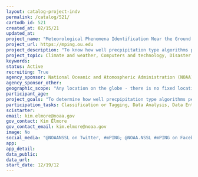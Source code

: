 ```yaml
---
layout: catalog-project-indv
permalink: /catalog/521/
cartodb_id: 521
created_at: 02/15/21
updated_at: 
project_name: "Meteorological Phenomena Identification Near the Ground (mPING)"
project_url: https://mping.ou.edu
project_description: "To know how well precpipitation type algorithms perform and whether new algorithms are an improvement, observations of winter precipitation type are needed. Unfortunately, the automated observing systems cannot discriminate between some of the more important types. Thus, human observers are needed. Yet, to deploy dedicated human observers is impractical because the knowledge needed to identify the various precipitation types is common among the public. To most efficiently gather such observations requires the public to be engaged as citizen scientists using a very simple, convenient, nonintrusive method. To achieve this an application program inteface (API) that can be contained in a simple 'app' was developed. This API is the citizen science tool that makes  the Meteorological Phenomena Identification Near the Ground (mPING) possible. The apps using the mPING API run on 'smart' phones or, more generically, web-enabled devices with GPS location capabilities. Using mPING, anyone with a smartphone can pass observations to researchers and National Wether Servince peronnel at no additional cost to their phone service or to the research project. Deployed in mid-December 2012, mPING has proven to be not only very popular, but also capable of providing consistent, accurate observational data."
project_topic: Climate and weather, Computers and technology, Disaster response, Education, Nature and outdoors, Science Policy, Social Science, Transportation
keywords: 
status: Active
recruiting: True
agency_sponsor: National Oceanic and Atomospheric Administration (NOAA) 
agency_sponsor_other: 
geographic_scope: "Any location on the globe - there is no fixed location of activity."
participant_age: 
project_goals: "To determine how well precpipitation type algorithms perform and whether new algorithms are an improvement."
participation_tasks: Classification or Tagging, Data Analysis, Data Entry, Geolocation, Observation, Problem Solving
scistarter: 
email: kim.elmore@noaa.gov
gov_contact: Kim Elmore
gov_contact_email: kim.elmore@noaa.gov
image: No
social_media: "@NOAANSSL on Twitter, #mPING; @NOAA.NSSL #mPING on Facebook"
app: 
app_detail: 
data_public: 
data_url: 
start_date: 12/19/12  
---
```



